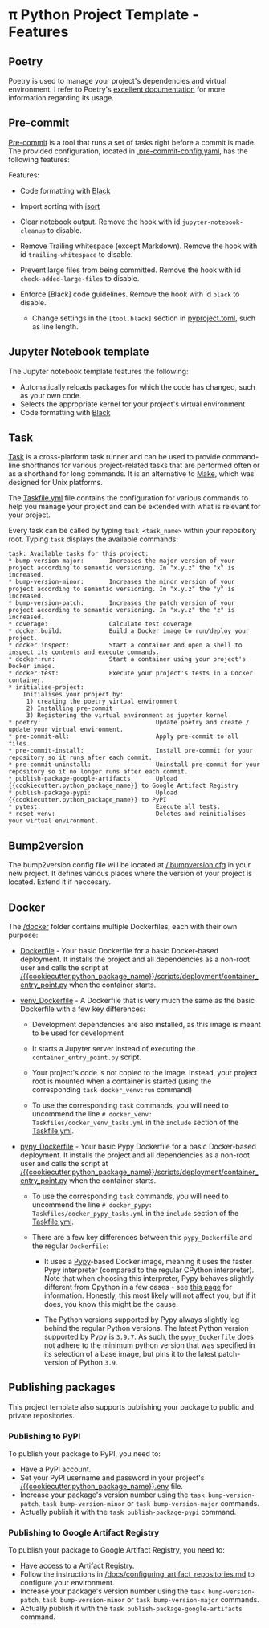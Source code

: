 # π Python Project Template - Features

## Poetry

Poetry is used to manage your project's dependencies and virtual environment. I refer to Poetry's [excellent documentation](https://python-poetry.org/docs/basic-usage/) for more information regarding its usage.

## Pre-commit

[Pre-commit](https://pre-commit.com/) is a tool that runs a set of tasks right before a commit is made. The provided configuration, located in [.pre-commit-config.yaml](/{{cookiecutter.project_repository_name}}/.pre-commit-config.yaml), has the following features:

Features:

- Code formatting with [Black](https://github.com/psf/black)
- Import sorting with [isort](https://pycqa.github.io/isort/)
- Clear notebook output. Remove the hook with id `jupyter-notebook-cleanup` to disable.
- Remove Trailing whitespace (except Markdown). Remove the hook with id `trailing-whitespace` to disable.
- Prevent large files from being committed. Remove the hook with id `check-added-large-files` to disable.
- Enforce [Black] code guidelines. Remove the hook with id `black` to disable.

  - Change settings in the `[tool.black]` section in [pyproject.toml](/pyproject.toml), such as line length.

## Jupyter Notebook template

The Jupyter notebook template features the following:

- Automatically reloads packages for which the code has changed, such as your own code.
- Selects the appropriate kernel for your project's virtual environment
- Code formatting with [Black](https://github.com/psf/black)

## Task

[Task](https://taskfile.dev) is a cross-platform task runner and can be used to provide command-line shorthands for various project-related tasks that are performed often or as a shorthand for long commands. It is an alternative to [Make](https://www.gnu.org/software/make/), which was designed for Unix platforms.

The [Taskfile.yml](/Taskfile.yml) file contains the configuration for various commands to help you manage your project and can be extended with what is relevant for your project.

Every task can be called by typing `task <task_name>` within your repository root. Typing `task` displays the available commands:

```
task: Available tasks for this project:
* bump-version-major:       Increases the major version of your project according to semantic versioning. In "x.y.z" the "x" is increased.
* bump-version-minor:       Increases the minor version of your project according to semantic versioning. In "x.y.z" the "y" is increased.
* bump-version-patch:       Increases the patch version of your project according to semantic versioning. In "x.y.z" the "z" is increased.
* coverage:                 Calculate test coverage
* docker:build:             Build a Docker image to run/deploy your project.
* docker:inspect:           Start a container and open a shell to inspect its contents and execute commands.
* docker:run:               Start a container using your project's Docker image.
* docker:test:              Execute your project's tests in a Docker container.
* initialise-project:
    Initialises your project by:
     1) creating the poetry virtual environment
     2) Installing pre-commit
     3) Registering the virtual environment as jupyter kernel
* poetry:                                Update poetry and create / update your virtual environment.
* pre-commit-all:                        Apply pre-commit to all files.
* pre-commit-install:                    Install pre-commit for your repository so it runs after each commit.
* pre-commit-uninstall:                  Uninstall pre-commit for your repository so it no longer runs after each commit.
* publish-package-google-artifacts       Upload {{cookiecutter.python_package_name}} to Google Artifact Registry
* publish-package-pypi:                  Upload {{cookiecutter.python_package_name}} to PyPI
* pytest:                                Execute all tests.
* reset-venv:                            Deletes and reinitialises your virtual environment.
```

## Bump2version

The bump2version config file will be located at [/.bumpversion.cfg](/.bumpversion.cfg) in your new project. It defines various places where the version of your project is located. Extend it if neccesary.

## Docker

The [/docker](/docker) folder contains multiple Dockerfiles, each with their own purpose:

- [Dockerfile](/docker/Dockerfile) - Your basic Dockerfile for a basic Docker-based deployment. It installs the project and all dependencies as a non-root user and calls the script at [/{{cookiecutter.python_package_name}}/scripts/deployment/container_entry_point.py](/{{cookiecutter.python_package_name}}/scripts/deployment/container_entry_point.py) when the container starts.

- [venv_Dockerfile](/docker/venv_Dockerfile) - A Dockerfile that is very much the same as the basic Dockerfile with a few key differences:

  - Development dependencies are also installed, as this image is meant to be used for development
  - It starts a Jupyter server instead of executing the `container_entry_point.py` script.
  - Your project's code is not copied to the image. Instead, your project root is mounted when a container is started (using the corresponding `task docker_venv:run` command)

  - To use the corresponding `task` commands, you will need to uncommend the line `# docker_venv: Taskfiles/docker_venv_tasks.yml` in the `include` section of the [Taskfile.yml](/Taskfile.yml).


- [pypy_Dockerfile](/docker/pypy_Dockerfile) - Your basic Pypy Dockerfile for a basic Docker-based deployment. It installs the project and all dependencies as a non-root user and calls the script at [/{{cookiecutter.python_package_name}}/scripts/deployment/container_entry_point.py](/{{cookiecutter.python_package_name}}/scripts/deployment/container_entry_point.py) when the container starts.

  - To use the corresponding `task` commands, you will need to uncommend the line `# docker_pypy: Taskfiles/docker_pypy_tasks.yml` in the `include` section of the [Taskfile.yml](/Taskfile.yml).

  - There are a few key differences between this `pypy_Dockerfile` and the regular `Dockerfile`:

    - It uses a [Pypy](https://www.pypy.org/)-based Docker image, meaning it uses the faster Pypy interpreter (compared to the regular CPython interpreter). Note that when choosing this interpreter, Pypy behaves slightly different from Cpython in a few cases - see [this page](https://doc.pypy.org/en/latest/cpython_differences.html) for information. Honestly, this most likely will not affect you, but if it does, you know this might be the cause.

    - The Python versions supported by Pypy always slightly lag behind the regular Python versions. The latest Python version supported by Pypy is `3.9.7`. As such, the `pypy_Dockerfile` does not adhere to the minimum python version that was specified in its selection of a base image, but pins it to the latest patch-version of Python `3.9`.

## Publishing packages

This project template also supports publishing your package to public and private repositories.

### Publishing to PyPI

To publish your package to PyPI, you need to:

- Have a PyPI account.
- Set your PyPI username and password in your project's [/{{cookiecutter.python_package_name}}.env](/{{cookiecutter.python_package_name}}.env) file.
- Increase your package's version number using the `task bump-version-patch`, `task bump-version-minor` or `task bump-version-major` commands.
- Actually publish it with the `task publish-package-pypi` command.

### Publishing to Google Artifact Registry
To publish your package to Google Artifact Registry, you need to:

- Have access to a Artifact Registry.
- Follow the instructions in [/docs/configuring_artifact_repositories.md](/docs/configuring_artifact_repositories.md) to configure your environment.
- Increase your package's version number using the `task bump-version-patch`, `task bump-version-minor` or `task bump-version-major` commands.
- Actually publish it with the `task publish-package-google-artifacts` command.
